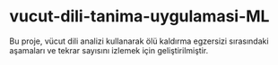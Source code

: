 # vucut-dili-tanima-uygulamasi-ML
Bu proje, vücut dili analizi kullanarak ölü kaldırma egzersizi sırasındaki aşamaları ve tekrar sayısını izlemek için geliştirilmiştir.

